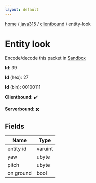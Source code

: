 ```yaml
---
layout: default
---
```


[home](/)  /  [java315](/protocol/java315)  /  [clientbound](/protocol/java315/clientbound)  /  entity-look

# Entity look

Encode/decode this packet in [Sandbox](../../../sandbox/java315#Clientbound.EntityLook)

**Id**: 39

**Id** (hex): 27

**Id** (bin): 00100111

**Clientbound**: ✔️

**Serverbound**: ✖️

## Fields

Name | Type
---|---
entity id | varuint
yaw | ubyte
pitch | ubyte
on ground | bool
